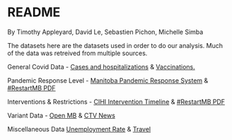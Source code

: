 # README

By Timothy Appleyard, David Le, Sebastien Pichon, Michelle Simba

The datasets here are the datasets used in order to do our analysis. Much of the data was retreived from multiple sources.

General Covid Data -  [Cases and hospitalizations](https://geoportal.gov.mb.ca/datasets/manitoba::manitoba-covid-19-daily-cases-and-hospitalizations-historical/about) & [Vaccinations.](https://geoportal.gov.mb.ca/datasets/manitoba::manitoba-covid-19-vaccinations-daily-statistics/about)

Pandemic Response Level - [Manitoba Pandemic Response System](https://www.gov.mb.ca/covid19/prs/index.html) & [#RestartMB PDF](https://www.gov.mb.ca/asset_library/en/restartmb/pandemic_response_system.pdf)

Interventions & Restrictions - [CIHI Intervention Timeline](https://www.cihi.ca/en/covid-19-intervention-timeline-in-canada) & [#RestartMB PDF](https://www.gov.mb.ca/asset_library/en/restartmb/pandemic_response_system.pdf) 

Variant Data - [Open MB](https://geoportal.gov.mb.ca/datasets/manitoba-covid-19-variant-of-concern-cases/about) & [CTV News](https://winnipeg.ctvnews.ca/the-covid-19-variant-of-concern-cases-in-manitoba-1.5428185)

Miscellaneous Data [Unemployment Rate](https://www150.statcan.gc.ca/n1/daily-quotidien/211105/dq211105a-eng.htm#:~:text=%25%20to%200.8%25.-,Unemployment%20rate%20declines%20for%20the%20fifth%20consecutive%20month,to%201%2C366%2C000%20in%20October%202021.) & [Travel](https://www150.statcan.gc.ca/t1/tbl1/en/tv.action?pid=2410000501&pickMembers%5B0%5D=1.1&cubeTimeFrame.startMonth=03&cubeTimeFrame.startYear=2020&cubeTimeFrame.endMonth=08&cubeTimeFrame.endYear=2021&referencePeriods=20200301%2C20210801)
